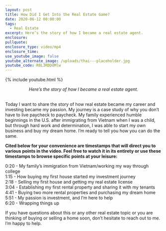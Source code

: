 ```yaml
---
layout: post
title: How Did I Get Into the Real Estate Game?
date: 2020-06-12 00:00:00
tags:
  - Real Estate
excerpt: Here’s the story of how I became a real estate agent.
enclosure:
pullquote:
enclosure_type: video/mp4
enclosure_time:
use_youtube_image: false
youtube_alternate_image: /uploads/thai---placeholder.jpg
youtube_code: R8L3RDDdMlw
---
```


{% include youtube.html %}

<center><em>Here&rsquo;s the story of how I became a real estate agent.</em></center>

<br>Today I want to share the story of how real estate became my career and investing became my passion. My journey is a case study of why you don’t have to live paycheck to paycheck. My family experienced humble beginnings in the U.S. after immigrating from Vietnam when I was a child, but through hard work and determination, I was able to start my own business and buy my dream home. I’m ready to tell you how you can do the same.

**Cited below for your convenience are timestamps that will direct you to various points in the video. Feel free to watch it in its entirety or use these timestamps to browse specific points at your leisure:**

0:20 - My family’s immigration from Vietnam/working my way through college<br>1:15 - How buying my first house started my investment journey<br>2:18 - Selling my first house and getting my real estate license<br>3:04 - Establishing my first rental property and sharing it with my tenants<br>4:41 - Buying two more rental properties and purchasing my dream home<br>5:51 - My passion is investment, and I’m here to help<br>6:20 - Wrapping things up

If you have questions about this or any other real estate topic or you are thinking of buying or selling a home soon, don’t hesitate to reach out to me. I’m happy to help.
